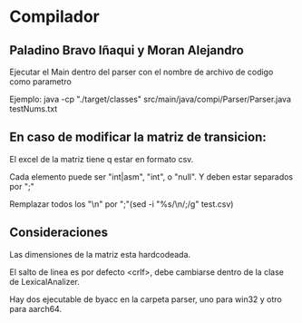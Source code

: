 # Compilador
## Paladino Bravo Iñaqui y Moran Alejandro

Ejecutar el Main dentro del parser con el nombre de archivo de codigo como parametro

Ejemplo: java -cp "./target/classes" src/main/java/compi/Parser/Parser.java testNums.txt

## En caso de modificar la matriz de transicion:
El excel de la matriz tiene q estar en formato csv.

Cada elemento puede ser "int|asm", "int", o "null". Y deben estar separados por ";"

Remplazar todos los "\n" por ";"(sed -i "%s/\n/;/g" test.csv)

## Consideraciones
Las dimensiones de la matriz esta hardcodeada.

El salto de linea es por defecto \<crlf\>, debe cambiarse dentro de la clase de LexicalAnalizer.

Hay dos ejecutable de byacc en la carpeta parser, uno para win32 y otro para aarch64.
